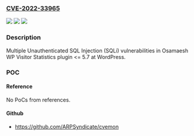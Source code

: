 ### [CVE-2022-33965](https://cve.mitre.org/cgi-bin/cvename.cgi?name=CVE-2022-33965)
![](https://img.shields.io/static/v1?label=Product&message=WP%20Visitor%20Statistics%20(WordPress%20plugin)&color=blue)
![](https://img.shields.io/static/v1?label=Version&message=%3C%3D%205.7%3C%3D%205.7%20&color=brighgreen)
![](https://img.shields.io/static/v1?label=Vulnerability&message=CWE-89%20SQL%20Injection&color=brighgreen)

### Description

Multiple Unauthenticated SQL Injection (SQLi) vulnerabilities in Osamaesh WP Visitor Statistics plugin <= 5.7 at WordPress.

### POC

#### Reference
No PoCs from references.

#### Github
- https://github.com/ARPSyndicate/cvemon

